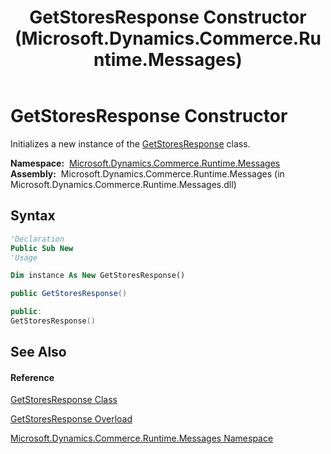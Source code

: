 ﻿---
title: GetStoresResponse Constructor  (Microsoft.Dynamics.Commerce.Runtime.Messages)
TOCTitle: GetStoresResponse Constructor
ms:assetid: M:Microsoft.Dynamics.Commerce.Runtime.Messages.GetStoresResponse.#ctor
ms:mtpsurl: https://technet.microsoft.com/en-us/library/microsoft.dynamics.commerce.runtime.messages.getstoresresponse.getstoresresponse(v=AX.60)
ms:contentKeyID: 62210202
ms.date: 05/18/2015
mtps_version: v=AX.60
dev_langs:
- vb
- csharp
- c++
---

# GetStoresResponse Constructor

Initializes a new instance of the [GetStoresResponse](getstoresresponse-class-microsoft-dynamics-commerce-runtime-messages.md) class.

**Namespace:**  [Microsoft.Dynamics.Commerce.Runtime.Messages](microsoft-dynamics-commerce-runtime-messages-namespace.md)  
**Assembly:**  Microsoft.Dynamics.Commerce.Runtime.Messages (in Microsoft.Dynamics.Commerce.Runtime.Messages.dll)

## Syntax

``` vb
'Declaration
Public Sub New
'Usage

Dim instance As New GetStoresResponse()
```

``` csharp
public GetStoresResponse()
```

``` c++
public:
GetStoresResponse()
```

## See Also

#### Reference

[GetStoresResponse Class](getstoresresponse-class-microsoft-dynamics-commerce-runtime-messages.md)

[GetStoresResponse Overload](getstoresresponse-constructor-microsoft-dynamics-commerce-runtime-messages.md)

[Microsoft.Dynamics.Commerce.Runtime.Messages Namespace](microsoft-dynamics-commerce-runtime-messages-namespace.md)

